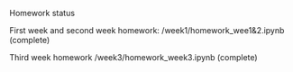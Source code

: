 Homework status

First week and second week homework: /week1/homework_wee1&2.ipynb (complete)

Third week homework /week3/homework_week3.ipynb (complete)
